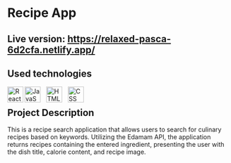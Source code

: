 # Recipe App
## Live version: https://relaxed-pasca-6d2cfa.netlify.app/
## Used technologies
[<img align="left" alt="React" width="36px" src="https://cdn.jsdelivr.net/gh/devicons/devicon/icons/react/react-original.svg">][react.js]
[<img align="left" alt="JavaScript" width="36px" src="https://cdn.jsdelivr.net/gh/devicons/devicon/icons/javascript/javascript-original.svg" style="padding-right:10px;"/>][js]
[<img align="left" alt="HTML" width="36px" src="https://cdn.jsdelivr.net/gh/devicons/devicon/icons/html5/html5-original.svg" style="padding-right:10px;"/>][html]
[<img align="left" alt="CSS" width="36px" src="https://cdn.jsdelivr.net/gh/devicons/devicon/icons/css3/css3-original.svg" style="padding-right:10px;"/>][css]

<br>

## Project Description
This is a recipe search application that allows users to search for culinary recipes based on keywords. Utilizing the Edamam API, the application returns recipes containing the entered ingredient, presenting the user with the dish title, calorie content, and recipe image.

[react.js]: https://en.wikipedia.org/wiki/React_(software)
[js]: https://en.wikipedia.org/wiki/JavaScript
[html]: https://en.wikipedia.org/wiki/HTML
[css]: https://en.wikipedia.org/wiki/CSS
